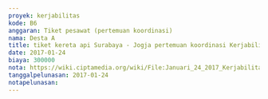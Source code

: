 ```yaml
---
proyek: kerjabilitas
kode: B6
anggaran: Tiket pesawat (pertemuan koordinasi)
nama: Desta A
title: tiket kereta api Surabaya - Jogja pertemuan koordinasi Kerjabilitas a.n Billy PN
date: 2017-01-24
biaya: 300000
nota: https://wiki.ciptamedia.org/wiki/File:Januari_24_2017_Kerjabilitas_B6_tiket_kereta_api_surabaya_jogja_Billy.png
tanggalpelunasan: 2017-01-24
notapelunasan:
---
```

